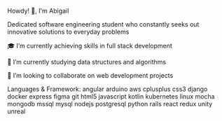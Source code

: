  
Howdy! 👋, I'm Abigail

Dedicated software engineering student who constantly seeks out innovative solutions to everyday problems

🎓 I’m currently achieving skills in full stack development

🧠 I’m currently studying data structures and algorithms

🤝 I’m looking to collaborate on web development projects

Languages & Framework:
angular arduino aws cplusplus css3 django docker express figma git html5 javascript kotlin kubernetes linux mocha mongodb mssql mysql nodejs postgresql python rails react redux unity unreal

